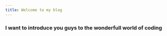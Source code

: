 ```yaml
---
title: Welcome to my blog
---
```

### I want to introduce you guys to the wonderfull world of coding

